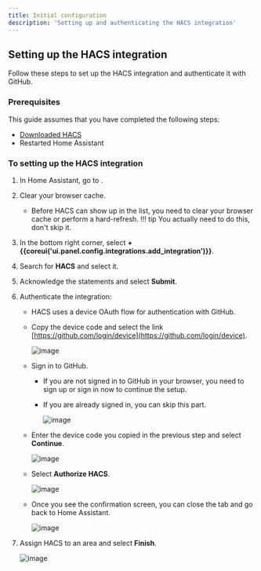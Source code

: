 ```yaml
---
title: Initial configuration
description: 'Setting up and authenticating the HACS integration'
---
```


## Setting up the HACS integration

Follow these steps to set up the HACS integration and authenticate it with GitHub.

### Prerequisites


This guide assumes that you have completed the following steps:

   - [Downloaded HACS](/docs/use/download/prerequisites.md)
   - Restarted Home Assistant

### To setting up the HACS integration

1. In Home Assistant, go to <!-- hacs:my integrations title="**{{coreui('panel.config')}}** > **{{coreui('ui.panel.config.dashboard.devices.main')}}**" -->.
2. Clear your browser cache.
    - Before HACS can show up in the list, you need to clear your browser cache or perform a hard-refresh.
    !!! tip
        You actually need to do this, don't skip it.

3. In the bottom right corner, select **+ {{coreui('ui.panel.config.integrations.add_integration')}}**.
4. Search for **HACS** and select it.
5. Acknowledge the statements and select **Submit**.
6. Authenticate the integration:
    - HACS uses a device OAuth flow for authentication with GitHub.
    - Copy the device code and select the link [https://github.com/login/device](https://github.com/login/device).

        ![image](/assets/images/config_flow/part2.png)

    - Sign in to GitHub.
        - If you are not signed in to GitHub in your browser, you need to sign up or sign in now to continue the setup.
        - If you are already signed in, you can skip this part.

             ![image](/assets/images/config_flow/no_account.png)

    - Enter the device code you copied in the previous step and select **Continue**.

        ![image](/assets/images/config_flow/part3.png)

    - Select **Authorize HACS**.

        ![image](/assets/images/config_flow/part4.png)

    - Once you see the confirmation screen, you can close the tab and go back to Home Assistant.

        ![image](/assets/images/config_flow/part5.png)

7. Assign HACS to an area and select **Finish**.

    ![image](/assets/images/config_flow/conf5.png)

